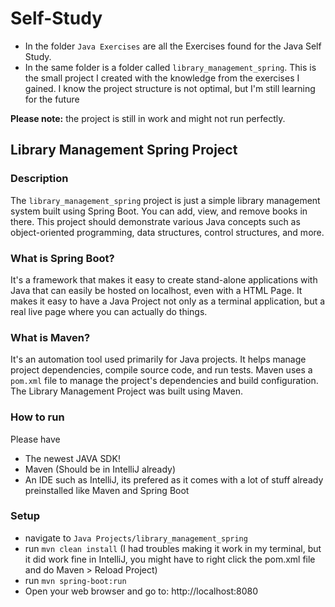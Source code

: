 # Self-Study

* In the folder `Java Exercises` are all the Exercises found for the Java Self Study.
* In the same folder is a folder called `library_management_spring`. This is the small project I created with the knowledge from the
  exercises I gained. I know the project structure is not optimal, but I'm still learning for the future

**Please note:** the project is still in work and might not run perfectly.

## Library Management Spring Project

### Description

The `library_management_spring` project is just a simple library management system built using Spring Boot. 
You can add, view, and remove books in there. This project should demonstrate various Java concepts such as 
object-oriented programming, data structures, control structures, and more.

### What is Spring Boot?

It's a framework that makes it easy to create stand-alone applications with Java that can easily be hosted on localhost, 
even with a HTML Page. It makes it easy to have a Java Project not only as a terminal application, but a real live page 
where you can actually do things.

### What is Maven?

It's an automation tool used primarily for Java projects. It helps manage project dependencies, compile source code, and run tests. 
Maven uses a `pom.xml` file to manage the project's dependencies and build configuration. The Library Management Project was built using Maven.

### How to run

Please have

- The newest JAVA SDK!
- Maven (Should be in IntelliJ already)
- An IDE such as IntelliJ, its prefered as it comes with a lot of stuff already preinstalled like Maven and Spring Boot

### Setup

- navigate to `Java Projects/library_management_spring`
- run `mvn clean install` (I had troubles making it work in my terminal, but it did work fine in IntelliJ, you might have to right click the 
  pom.xml file and do Maven > Reload Project)
- run `mvn spring-boot:run`
- Open your web browser and go to: http://localhost:8080

